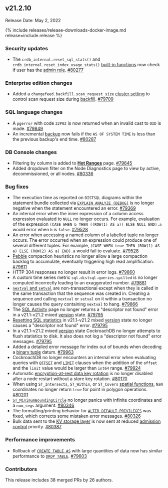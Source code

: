 ## v21.2.10

Release Date: May 2, 2022

{% include releases/release-downloads-docker-image.md release=include.release %}

<h3 id="v21-2-10-security-updates">Security updates</h3>

- The `crdb_internal.reset_sql_stats()` and `crdb_internal.reset_index_usage_stats()` [built-in functions](../v21.2/functions-and-operators.html#system-info-functions) now check if user has the [admin role](../v21.2/security-reference/authorization.html#admin-role). [#80277][#80277]

<h3 id="v21-2-10-enterprise-edition-changes">Enterprise edition changes</h3>

- Added a `changefeed.backfill.scan_request_size` [cluster setting](../v21.2/cluster-settings.html) to control scan request size during [backfill](../v21.2/use-changefeeds.html#schema-changes-with-column-backfill). [#79709][#79709]

<h3 id="v21-2-10-sql-language-changes">SQL language changes</h3>

- A `pgerror` with code `22P02` is now returned when an invalid cast to `OID` is made. [#79849][#79849]
- An incremental [backup](../v21.2/backup.html) now fails if the `AS OF SYSTEM TIME` is less than the previous backup's end time. [#80287][#80287]

<h3 id="v21-2-10-db-console-changes">DB Console changes</h3>

- Filtering by column is added to [**Hot Ranges**](../v21.2/ui-hot-ranges-page.html) page. [#79645][#79645]
- Added dropdown filter on the Node Diagnostics page to view by active, decommissioned, or all nodes. [#80336][#80336]

<h3 id="v21-2-10-bug-fixes">Bug fixes</h3>

- The execution time as reported on `DISTSQL` diagrams within the statement bundle collected via [`EXPLAIN ANALYZE (DEBUG)`](../v21.2/explain-analyze.html#explain-analyze-debug) is no longer negative when the statement encountered an error. [#79369][#79369]
- An internal error when the inner expression of a column access expression evaluated to `NULL` no longer occurs. For example, evaluation of the expression `(CASE WHEN b THEN ((ROW(1) AS a)) ELSE NULL END).a` would error when `b` is `false`. [#79528][#79528]
- An error when accessing a named column of a labelled tuple no longer occurs. The error occurred when an expression could produce one of several different tuples. For example, `(CASE WHEN true THEN (ROW(1) AS a) ELSE (ROW(2) AS a) END).a` would fail to evaluate. [#79528][#79528]
- [Pebble](../v21.2/architecture/storage-layer.html#pebble) compaction heuristics no longer allow a large compaction backlog to accumulate, eventually triggering high read amplification. [#79611][#79611]
- HTTP 304 responses no longer result in error logs. [#79860][#79860]
- A custom time series metric `sql.distsql.queries.spilled` is no longer computed incorrectly leading to an exaggerated number. [#79881][#79881]
- [`nextval` and `setval`](../v21.2/create-sequence.html#sequence-functions) are non-transactional except when they is called in the same transaction that the sequence was created in. Creating a sequence and calling `nextval` or `setval` on it within a transaction no longer causes the query containing `nextval` to hang. [#79866][#79866]
- The [SQL Activity](../v21.2/ui-overview.html#sql-activity) page no longer returns a "descriptor not found" error in a v21.1-v21.2 mixed [version](cluster-settings.html#setting-version) state. [#79795][#79795]
- [Resetting SQL statistics](../v21.2/ui-statements-page.html#statement-statistics) in v21.1-v21.2 mixed [version](cluster-settings.html#setting-version) state no longer causes a "descriptor not found" error. [#79795][#79795]
- In a v21.1-v21.2 mixed [version](cluster-settings.html#setting-version) state CockroachDB no longer attempts to flush statistics to disk. It also does not log a "descriptor not found" error messages. [#79795][#79795]
- Added a detailed error message for index out of bounds when decoding a [binary tuple](../v21.2/scalar-expressions.html#tuple-constructors) datum. [#79963][#79963]
- CockroachDB no longer encounters an internal error when evaluating queries with [`OFFSET`](../v21.2/limit-offset.html) and [`LIMIT`](../v21.2/limit-offset.html) clauses when the addition of the `offset` and the `limit` value would be larger than `int64` range. [#79924][#79924]
- Automatic [encryption-at-rest data key rotation](../v21.2/security-reference/encryption.html#encryption-at-rest-enterprise) is no longer disabled after a node restart without a store key rotation. [#80170][#80170]
- When using `ST_Intersects`, `ST_Within`, or `ST_Covers` [spatial functions](../v21.2/functions-and-operators.html#spatial-functions), `NaN` coordinates no longer return `true` for point in polygon operations. [#80201][#80201]
- [`ST_MinimumBoundingCircle`](../v21.2/functions-and-operators.html#spatial-functions) no longer panics with infinite coordinates and a `num_segs` argument. [#80346][#80346]
- The formatting/printing behavior for [`ALTER DEFAULT PRIVILEGES`](../v21.2/alter-default-privileges.html) was fixed, which corrects some mistaken error messages. [#80326][#80326]
- Bulk data sent to the [KV storage layer](../v21.2/architecture/storage-layer.html) is now sent at reduced [admission control](../v21.2/architecture/admission-control.html) priority. [#80387][#80387]

<h3 id="v21-2-10-performance-improvements">Performance improvements</h3>

- Rollback of [`CREATE TABLE AS`](../v21.2/create-table-as.html) with large quantities of data now has similar performance to [`DROP TABLE`](../v21.2/drop-table.html). [#79603][#79603]

<h3 id="v21-2-10-contributors">Contributors</h3>

This release includes 38 merged PRs by 26 authors.

[#78639]: https://github.com/cockroachdb/cockroach/pull/78639
[#79369]: https://github.com/cockroachdb/cockroach/pull/79369
[#79528]: https://github.com/cockroachdb/cockroach/pull/79528
[#79603]: https://github.com/cockroachdb/cockroach/pull/79603
[#79611]: https://github.com/cockroachdb/cockroach/pull/79611
[#79645]: https://github.com/cockroachdb/cockroach/pull/79645
[#79709]: https://github.com/cockroachdb/cockroach/pull/79709
[#79718]: https://github.com/cockroachdb/cockroach/pull/79718
[#79795]: https://github.com/cockroachdb/cockroach/pull/79795
[#79849]: https://github.com/cockroachdb/cockroach/pull/79849
[#79860]: https://github.com/cockroachdb/cockroach/pull/79860
[#79866]: https://github.com/cockroachdb/cockroach/pull/79866
[#79881]: https://github.com/cockroachdb/cockroach/pull/79881
[#79924]: https://github.com/cockroachdb/cockroach/pull/79924
[#79963]: https://github.com/cockroachdb/cockroach/pull/79963
[#80170]: https://github.com/cockroachdb/cockroach/pull/80170
[#80201]: https://github.com/cockroachdb/cockroach/pull/80201
[#80277]: https://github.com/cockroachdb/cockroach/pull/80277
[#80287]: https://github.com/cockroachdb/cockroach/pull/80287
[#80326]: https://github.com/cockroachdb/cockroach/pull/80326
[#80336]: https://github.com/cockroachdb/cockroach/pull/80336
[#80346]: https://github.com/cockroachdb/cockroach/pull/80346
[#80387]: https://github.com/cockroachdb/cockroach/pull/80387
